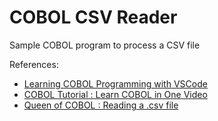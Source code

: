 # COBOL CSV Reader
Sample COBOL program to process a CSV file

References:
- [Learning COBOL Programming with VSCode](https://learn.ibm.com/course/view.php?id=7552)
- [COBOL Tutorial : Learn COBOL in One Video](https://www.youtube.com/watch?v=TBs7HXI76yU)
- [Queen of COBOL : Reading a .csv file](https://queenofcobol.com/reading-a-csv-file/)